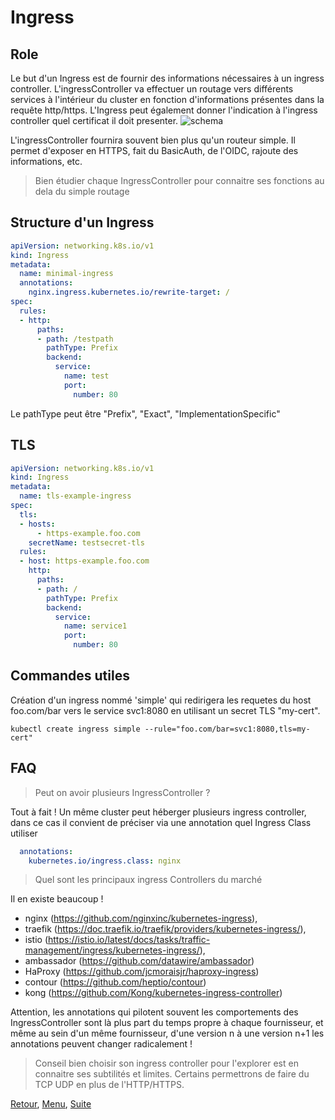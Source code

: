# Ingress 
## Role
Le but d'un Ingress est de fournir des informations nécessaires à un ingress controller.
L'ingressController va effectuer un routage vers différents services à l'intérieur du cluster en fonction d'informations présentes dans la requête http/https. 
L'Ingress peut également donner l'indication à l'ingress controller quel certificat il doit presenter.
![schema](https://obeyler.github.io/Formation-K8S/images/ingress.svg)

L'ingressController fournira souvent bien plus qu'un routeur simple. Il permet d'exposer en HTTPS, fait du BasicAuth, de l'OIDC, rajoute des informations, etc. 
> Bien étudier chaque IngressController pour connaitre ses fonctions au dela du simple routage


## Structure d'un Ingress
```yaml
apiVersion: networking.k8s.io/v1
kind: Ingress
metadata:
  name: minimal-ingress
  annotations:
    nginx.ingress.kubernetes.io/rewrite-target: /
spec:
  rules:
  - http:
      paths:
      - path: /testpath
        pathType: Prefix
        backend:
          service:
            name: test
            port:
              number: 80
```

Le pathType peut être "Prefix", "Exact", "ImplementationSpecific"

## TLS
```yaml
apiVersion: networking.k8s.io/v1
kind: Ingress
metadata:
  name: tls-example-ingress
spec:
  tls:
  - hosts:
      - https-example.foo.com
    secretName: testsecret-tls
  rules:
  - host: https-example.foo.com
    http:
      paths:
      - path: /
        pathType: Prefix
        backend:
          service:
            name: service1
            port:
              number: 80
```

## Commandes utiles
Création d'un ingress nommé 'simple' qui redirigera les requetes du host foo.com/bar  vers le service svc1:8080 en utilisant un secret TLS "my-cert".
```
kubectl create ingress simple --rule="foo.com/bar=svc1:8080,tls=my-cert"
```

## FAQ
>Peut on avoir plusieurs IngressController ?

Tout à fait ! Un même cluster peut héberger plusieurs ingress controller, dans ce cas il convient de préciser via une annotation
quel Ingress Class utiliser
```yaml
  annotations:
    kubernetes.io/ingress.class: nginx
```


> Quel sont les principaux ingress Controllers du marché

Il en existe beaucoup !
- nginx (https://github.com/nginxinc/kubernetes-ingress),
- traefik (https://doc.traefik.io/traefik/providers/kubernetes-ingress/), 
- istio (https://istio.io/latest/docs/tasks/traffic-management/ingress/kubernetes-ingress/),
- ambassador (https://github.com/datawire/ambassador)
- HaProxy (https://github.com/jcmoraisjr/haproxy-ingress)
- contour (https://github.com/heptio/contour)
- kong (https://github.com/Kong/kubernetes-ingress-controller)

Attention, les annotations qui pilotent souvent les comportements des IngressController sont là plus part du temps propre à chaque fournisseur, et même au sein d'un même fournisseur, d'une version n à une version n+1 les annotations peuvent changer radicalement !

> Conseil bien choisir son ingress controller pour l'explorer est en connaitre ses subtilités et limites.
Certains permettrons de faire du TCP UDP en plus de l'HTTP/HTTPS. 

[Retour](https://obeyler.github.io/Formation-K8S/Chapitres/Service.html), [Menu](https://obeyler.github.io/Formation-K8S/), [Suite](https://obeyler.github.io/Formation-K8S/Chapitres/Persistence.html)

